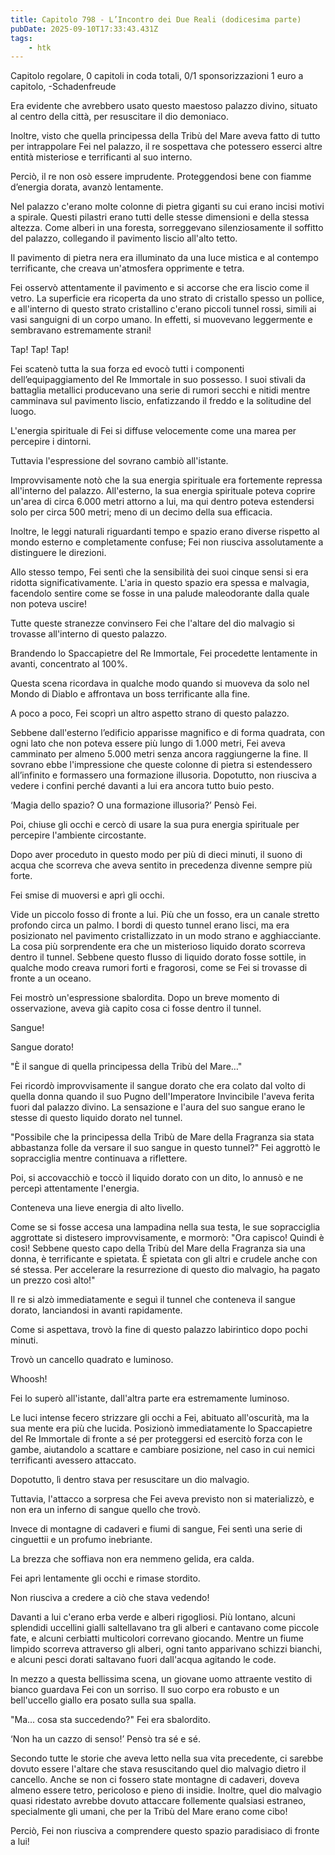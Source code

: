 ```yaml
---
title: Capitolo 798 - L’Incontro dei Due Reali (dodicesima parte)
pubDate: 2025-09-10T17:33:43.431Z
tags:
    - htk
---
```



Capitolo regolare,
0 capitoli in coda totali,
0/1 sponsorizzazioni 1 euro a capitolo,
-Schadenfreude


Era evidente che avrebbero usato questo maestoso palazzo divino, situato al centro della città, per resuscitare il dio demoniaco.


Inoltre, visto che quella principessa della Tribù del Mare aveva fatto di tutto per intrappolare Fei nel palazzo, il re sospettava che potessero esserci altre entità misteriose e terrificanti al suo interno.


Perciò, il re non osò essere imprudente. Proteggendosi bene con fiamme d’energia dorata, avanzò lentamente.


Nel palazzo c'erano molte colonne di pietra giganti su cui erano incisi motivi a spirale. Questi pilastri erano tutti delle stesse dimensioni e della stessa altezza. Come alberi in una foresta, sorreggevano silenziosamente il soffitto del palazzo, collegando il pavimento liscio all'alto tetto.


Il pavimento di pietra nera era illuminato da una luce mistica e al contempo terrificante, che creava un'atmosfera opprimente e tetra.


Fei osservò attentamente il pavimento e si accorse che era liscio come il vetro. La superficie era ricoperta da uno strato di cristallo spesso un pollice, e all'interno di questo strato cristallino c'erano piccoli tunnel rossi, simili ai vasi sanguigni di un corpo umano. In effetti, si muovevano leggermente e sembravano estremamente strani!


Tap! Tap! Tap!


Fei scatenò tutta la sua forza ed evocò tutti i componenti dell’equipaggiamento del Re Immortale in suo possesso. I suoi stivali da battaglia metallici producevano una serie di rumori secchi e nitidi mentre camminava sul pavimento liscio, enfatizzando il freddo e la solitudine del luogo.


L'energia spirituale di Fei si diffuse velocemente come una marea per percepire i dintorni.


Tuttavia l'espressione del sovrano cambiò all'istante.


Improvvisamente notò che la sua energia spirituale era fortemente repressa all'interno del palazzo. All'esterno, la sua energia spirituale poteva coprire un'area di circa 6.000 metri attorno a lui, ma qui dentro poteva estendersi solo per circa 500 metri; meno di un decimo della sua efficacia.


Inoltre, le leggi naturali riguardanti tempo e spazio erano diverse rispetto al mondo esterno e completamente confuse; Fei non riusciva assolutamente a distinguere le direzioni.


Allo stesso tempo, Fei sentì che la sensibilità dei suoi cinque sensi si era ridotta significativamente. L'aria in questo spazio era spessa e malvagia, facendolo sentire come se fosse in una palude maleodorante dalla quale non poteva uscire!


Tutte queste stranezze convinsero Fei che l'altare del dio malvagio si trovasse all'interno di questo palazzo.


Brandendo lo Spaccapietre del Re Immortale, Fei procedette lentamente in avanti, concentrato al 100%.


Questa scena ricordava in qualche modo quando si muoveva da solo nel Mondo di Diablo e affrontava un boss terrificante alla fine.


A poco a poco, Fei scoprì un altro aspetto strano di questo palazzo.


Sebbene dall'esterno l’edificio apparisse magnifico e di forma quadrata, con ogni lato che non poteva essere più lungo di 1.000 metri, Fei aveva camminato per almeno 5.000 metri senza ancora raggiungerne la fine.
Il sovrano ebbe l'impressione che queste colonne di pietra si estendessero all’infinito e formassero una formazione illusoria. Dopotutto, non riusciva a vedere i confini perché davanti a lui era ancora tutto buio pesto.


‘Magia dello spazio? O una formazione illusoria?’ Pensò Fei.


Poi, chiuse gli occhi e cercò di usare la sua pura energia spirituale per percepire l'ambiente circostante.


Dopo aver proceduto in questo modo per più di dieci minuti, il suono di acqua che scorreva che aveva sentito in precedenza divenne sempre più forte.


Fei smise di muoversi e aprì gli occhi.


Vide un piccolo fosso di fronte a lui. Più che un fosso, era un canale stretto profondo circa un palmo. I bordi di questo tunnel erano lisci, ma era posizionato nel pavimento cristallizzato in un modo strano e agghiacciante. La cosa più sorprendente era che un misterioso liquido dorato scorreva dentro il tunnel. Sebbene questo flusso di liquido dorato fosse sottile, in qualche modo creava rumori forti e fragorosi, come se Fei si trovasse di fronte a un oceano.


Fei mostrò un'espressione sbalordita. Dopo un breve momento di osservazione, aveva già capito cosa ci fosse dentro il tunnel.


Sangue!


Sangue dorato!


"È il sangue di quella principessa della Tribù del Mare…"


Fei ricordò improvvisamente il sangue dorato che era colato dal volto di quella donna quando il suo Pugno dell'Imperatore Invincibile l'aveva ferita fuori dal palazzo divino. La sensazione e l'aura del suo sangue erano le stesse di questo liquido dorato nel tunnel.


"Possibile che la principessa della Tribù de Mare della Fragranza sia stata abbastanza folle da versare il suo sangue in questo tunnel?" Fei aggrottò le sopracciglia mentre continuava a riflettere.


Poi, si accovacchiò e toccò il liquido dorato con un dito, lo annusò e ne percepì attentamente l'energia.


Conteneva una lieve energia di alto livello.


Come se si fosse accesa una lampadina nella sua testa, le sue sopracciglia aggrottate si distesero improvvisamente, e mormorò: "Ora capisco! Quindi è così! Sebbene questo capo della Tribù del Mare della Fragranza sia una donna, è terrificante e spietata. È spietata con gli altri e crudele anche con sé stessa.
Per accelerare la resurrezione di questo dio malvagio, ha pagato un prezzo così alto!"


Il re si alzò immediatamente e seguì il tunnel che conteneva il sangue dorato, lanciandosi in avanti rapidamente.


Come si aspettava, trovò la fine di questo palazzo labirintico dopo pochi minuti.


Trovò un cancello quadrato e luminoso.


Whoosh!


Fei lo superò all'istante, dall'altra parte era estremamente luminoso.


Le luci intense fecero strizzare gli occhi a Fei, abituato all'oscurità, ma la sua mente era più che lucida. Posizionò immediatamente lo Spaccapietre del Re Immortale di fronte a sé per proteggersi ed esercitò forza con le gambe, aiutandolo a scattare e cambiare posizione, nel caso in cui nemici terrificanti avessero attaccato.


Dopotutto, lì dentro stava per resuscitare un dio malvagio.


Tuttavia, l'attacco a sorpresa che Fei aveva previsto non si materializzò, e non era un inferno di sangue quello che trovò.


Invece di montagne di cadaveri e fiumi di sangue, Fei sentì una serie di cinguettii e un profumo inebriante.


La brezza che soffiava non era nemmeno gelida, era calda.


Fei aprì lentamente gli occhi e rimase stordito.


Non riusciva a credere a ciò che stava vedendo!


Davanti a lui c'erano erba verde e alberi rigogliosi. Più lontano, alcuni splendidi uccellini gialli saltellavano tra gli alberi e cantavano come piccole fate, e alcuni cerbiatti multicolori correvano giocando. Mentre un fiume limpido scorreva attraverso gli alberi, ogni tanto apparivano schizzi bianchi, e alcuni pesci dorati saltavano fuori dall'acqua agitando le code.


In mezzo a questa bellissima scena, un giovane uomo attraente vestito di bianco guardava Fei con un sorriso. Il suo corpo era robusto e un bell'uccello giallo era posato sulla sua spalla.


"Ma... cosa sta succedendo?" Fei era sbalordito.


‘Non ha un cazzo di senso!’ Pensò tra sé e sé.


Secondo tutte le storie che aveva letto nella sua vita precedente, ci sarebbe dovuto essere l'altare che stava resuscitando quel dio malvagio dietro il cancello. Anche se non ci fossero state montagne di cadaveri, doveva almeno essere tetro, pericoloso e pieno di insidie. Inoltre, quel dio malvagio quasi ridestato avrebbe dovuto attaccare follemente qualsiasi estraneo, specialmente gli umani, che per la Tribù del Mare erano come cibo!


Perciò, Fei non riusciva a comprendere questo spazio paradisiaco di fronte a lui!

